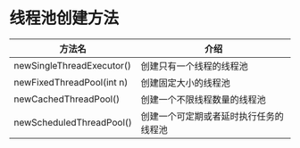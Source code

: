 # 线程池创建方法

| 方法名                    | 介绍                                   |
| ------------------------- | -------------------------------------- |
| newSingleThreadExecutor() | 创建只有一个线程的线程池               |
| newFixedThreadPool(int n) | 创建固定大小的线程池                   |
| newCachedThreadPool()     | 创建一个不限线程数量的线程池           |
| newScheduledThreadPool()  | 创建一个可定期或者延时执行任务的线程池 |

